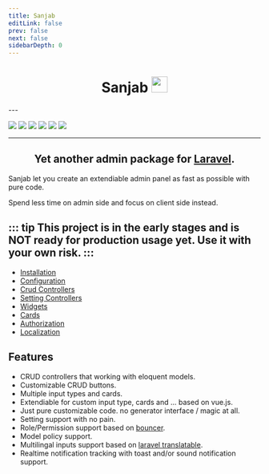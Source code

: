```yaml
---
title: Sanjab
editLink: false
prev: false
next: false
sidebarDepth: 0
---
```



<div align="center">
    <h1>Sanjab <img src="/images/logo.svg" width="32" height="32" /></h1>
</div>
---

<swiper class="swiper" :options="{
        grabCursor: true,
        spaceBetween: 30,
        effect: 'fade',
        loop: true,
        pagination: {
            el: '.swiper-pagination',
            clickable: true
        },
        navigation: {
            nextEl: '.swiper-button-next',
            prevEl: '.swiper-button-prev'
        },
        autoplay: {
            delay: 4000,
        },
    }">
    <swiper-slide><img src="/images/screenshots/crud.jpg" /></swiper-slide>
    <swiper-slide><img src="/images/screenshots/crud_form.jpg" /></swiper-slide>
    <swiper-slide><img src="/images/screenshots/login.jpg" /></swiper-slide>
    <swiper-slide><img src="/images/screenshots/settings.jpg" /></swiper-slide>
    <swiper-slide><img src="/images/screenshots/ticket.jpg" /></swiper-slide>
    <swiper-slide><img src="/images/screenshots/ticket_messages.jpg" /></swiper-slide>
    <div class="swiper-pagination swiper-pagination-white" slot="pagination"></div>
    <div class="swiper-button-prev swiper-button-white" slot="button-prev"></div>
    <div class="swiper-button-next swiper-button-white" slot="button-next"></div>
</swiper>

---

<h2 align="center">Yet another admin package for <a href="https://laravel.com/">Laravel</a>.</h2>

Sanjab let you create an extendiable admin panel as fast as possible with pure code.

Spend less time on admin side and focus on client side instead.

::: tip
This project is in the early stages and **is NOT ready** for **production** usage yet. Use it with your own risk.
:::
---

* [Installation](./install.md)
* [Configuration](./install.md#Configuration)
* [Crud Controllers](./crud.md)
* [Setting Controllers](./setting.md)
* [Widgets](./widgets.md)
* [Cards](./cards.md)
* [Authorization](./authorization.md)
* [Localization](./localization.md)

## Features
* CRUD controllers that working with eloquent models.
* Customizable CRUD buttons.
* Multiple input types and cards.
* Extendiable for custom input type, cards and ... based on vue.js.
* Just pure customizable code. no generator interface / magic at all.
* Setting support with no pain.
* Role/Permission support based on [bouncer](https://github.com/JosephSilber/bouncer).
* Model policy support.
* Multilingal inputs support based on [laravel translatable](https://github.com/Astrotomic/laravel-translatable).
* Realtime notification tracking with toast and/or sound notification support.

